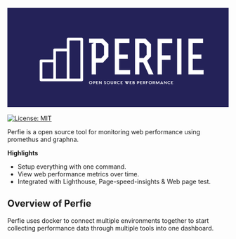 ![Perfie Logo](./assets/logo.png)

[![License: MIT](https://img.shields.io/badge/License-MIT-yellow.svg)](https://opensource.org/licenses/MIT)

Perfie is a open source tool for monitoring web performance using promethus and graphna. 

**Highlights**

* Setup everything with one command.
* View web performance metrics over time. 
* Integrated with Lighthouse, Page-speed-insights & Web page test.

## Overview of Perfie

Perfie uses docker to connect multiple environments together to start collecting performance data through multiple tools into one dashboard. 

